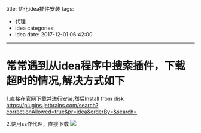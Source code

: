 title: 优化idea插件安装
tags:
  - 代理
  - idea
categories:
  - idea
date: 2017-12-01 06:42:00
---
# 常常遇到从idea程序中搜索插件，下载超时的情况,解决方式如下

1.直接在官网下载并进行安装,然后Install from disk
https://plugins.jetbrains.com/search?correctionAllowed=true&pr=idea&orderBy=&search=



2.使用ss作代理，直接下载
<img src="http://pic.victor123.cn/17-12-1/24998248.jpg">
